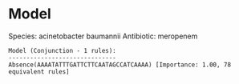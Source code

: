 
# Model

Species: acinetobacter baumannii
Antibiotic: meropenem

```
Model (Conjunction - 1 rules):
------------------------------
Absence(AAAATATTTGATTCTTCAATAGCCATCAAAA) [Importance: 1.00, 78 equivalent rules]

```

